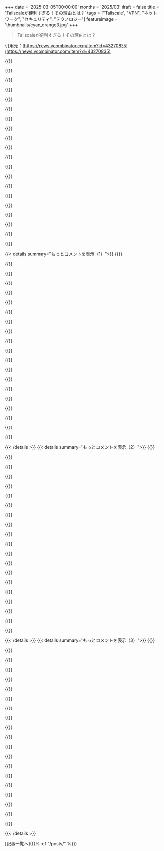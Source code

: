 +++
date = '2025-03-05T00:00:00'
months = '2025/03'
draft = false
title = 'Tailscaleが便利すぎる！その理由とは？'
tags = ["Tailscale", "VPN", "ネットワーク", "セキュリティ", "テクノロジー"]
featureimage = 'thumbnails/cyan_orange3.jpg'
+++

> Tailscaleが便利すぎる！その理由とは？

引用元：[https://news.ycombinator.com/item?id=43270835](https://news.ycombinator.com/item?id=43270835)

{{<matomeQuote body="Tailscaleってオレのお気に入りの会社の一つで、すごく魅力的だと思う。CTOがその動機とビジョンについて詳しく説明してる素晴らしい記事があるよ＞”https://crawshaw.io/blog/remembering-the-lan”<br>個人的にはいくつかの懸念があるんだけど、VPNモデルって本当に合ってるのかな？誰かがTailscaleのノードを手に入れたら、tailnet上のすべてのサービスにアクセスできちゃうのはリスクだと思う。一般の人がVPNアプリをすべてのデバイスにインストールする気になるのかも疑問だ。<br>あと、DERPはいいけどシグナリング用で、CGNATの普及はIPv6より早いと思うし、ポートやプロトコルでACLを設定できる部分が大きな魅力だと思う。" userName="apitman" createdAt="2025-03-05T21:51:36" color="#38d3d3">}}

{{<matomeQuote body="確かにVPNモデルが本当にメリットあるのかは長期的にはわからないけど、ウチではTailscaleで特定の内部ウェブアプリへのアクセスを制限しつつ使ってる。ACLを使えば特定のポートのアクセスだけに制限できるから、安全に使えるよ。やっぱり、Tailscaleはゼロトラストな解決策とは言えないけど、便利なVPNに近い気がする。小規模な組織には価値があると思う。" userName="thewebguyd" createdAt="2025-03-05T22:17:50" color="#ff5733">}}

{{<matomeQuote body="Tailscaleって便利なだけじゃなくて、VPNがメッシュ状になってる場合（全トラフィックが同じ場所に行くわけじゃない）だと効率的なんだ。ノードが直接接続できるからね。従来のVPNだとできないから、そこが大きなメリット。" userName="wkat4242" createdAt="2025-03-05T22:31:40" color="#ff5733">}}

{{<matomeQuote body="どのVPN使ってんの？その理由も知りたい。" userName="guerby" createdAt="2025-03-06T04:33:41" color="">}}

{{<matomeQuote body="Tailscaleはデバイスの状態によってアクセスを制御するサイバーセキュリティの統合もあるんだよ。出てる機能が使われてないって話もあるけど、実際に検討してないから詳しくは言えないかな。" userName="frenchtoast8" createdAt="2025-03-05T23:39:40" color="">}}

{{<matomeQuote body="ポスチャー実装は簡単だし、統合のリストも増えてる。Kolideを使ってみたけど、Kandjiとも統合する予定。ポスチャーAPIを使えば、アクセス制限や敏感なアセットへの一時的アクセス設定ができるから、便利だと思う。" userName="cjcampbell" createdAt="2025-03-06T02:27:56" color="#ff5c5c">}}

{{<matomeQuote body="ほとんどのユーザーがその機能を使ってないと思うし、単なる機能の箇条書きみたいなもんじゃないか？" userName="jychang" createdAt="2025-03-05T23:56:37" color="">}}

{{<matomeQuote body="その機能って使えないの？" userName="ehutch79" createdAt="2025-03-06T00:39:37" color="">}}

{{<matomeQuote body="ほとんどのユーザーは企業じゃないし、使われてないからと言って価値がないわけじゃない。この点はちょっと違うんじゃないかな。" userName="joneskoo" createdAt="2025-03-06T04:51:35" color="">}}

{{<matomeQuote body="最初の点についてだけど、TailscaleのACL機能が多くの懸念を解消してくれるよ。ウチのノートPCはサーバーにSSHできるけど、その逆はできないし、サーバー同士も勝手に情報をやりとりできないから安心。" userName="jdolak" createdAt="2025-03-05T22:09:35" color="#ff5c5c">}}

{{<matomeQuote body="ACLの設定を教えてくれない？これはちょうど俺がやりたいことなんだ。" userName="notsylver" createdAt="2025-03-05T23:14:41" color="#45d325">}}

{{<matomeQuote body="この設定を探しているんだけど、もしよければシェアしてほしい。" userName="stampedbox" createdAt="2025-03-06T09:25:11" color="">}}

{{<matomeQuote body="いい視点だね。AndersはOpenZitiに含まれるzrokにも興味があると思うよ。<br>＞“デフォルトで拒否し、最小特権のモデル”は、ノードへのアクセスがオーバーレイ内のすべてのサービスへのアクセスを意味しないんだ。これにはSDKも含まれていて、許可されたアプリだけが埋め込まれるけど、アプリにはリスニングポートがないから攻撃されづらいよ。" userName="PLG88" createdAt="2025-03-06T09:03:55" color="#785bff">}}

{{<matomeQuote body="OpenZitiを応援してるんだけど、何度も見たけど自分には合わない感じがするんだ。SDKを使ってアプリにトンネリングを埋め込むというアイデアは独特で魅力的だね。だけど、もしライセンスが変わったりお金がなくなった場合の選択肢が心配なんだ。" userName="apitman" createdAt="2025-03-06T17:02:43" color="#ff5c5c">}}

{{<matomeQuote body="この選択はパフォーマンスやCPUの利用にどう影響するの？Wireguardは低リソースで良好なネットワークパフォーマンスを提供してるよね。" userName="infogulch" createdAt="2025-03-06T13:44:05" color="">}}

{{<matomeQuote body="OpenZitiとNebulaの違いは何？どこが優れていて、どこが劣ってるのか、ユースケースも違うの？" userName="concerndc1tizen" createdAt="2025-03-06T11:37:15" color="#ff5733">}}

{{<matomeQuote body="Nebulaの専門家じゃないけど、自分が見た限りでは似てる点と違う点があるね。<br>＞“OpenZitiはゼロトラスト原則に基づいてサービスを接続することに焦点を当てているが、Nebulaは機械を接続することにフォーカスしている“。" userName="PLG88" createdAt="2025-03-06T11:52:10" color="#ff5c5c">}}

{{<matomeQuote body="オーバーレイを構成するためにデプロイされたルーターは、まだインバウンドポートが必要だよね？10080の役割がそれだと思ってた。" userName="TNorthover" createdAt="2025-03-08T20:37:39" color="#785bff">}}

{{<matomeQuote body="素晴らしいね、Nebulaの問題を解決してくれそう。Kubernetesへの統合は進んでるの？資金調達モデルはどうなってるの？企業が開発をサポートしてくれるの？" userName="concerndc1tizen" createdAt="2025-03-06T15:13:50" color="#ff5c5c">}}

{{<matomeQuote body="OpenZitiはNetFoundryによって開発・保守されているよ。管理や運用が非常に簡単な製品版も提供しているし、セキュリティや法的な面でもサポートがあって安心できるよ。<br>＞“我々は独自の暗号を作っているわけではなく、オープンソースの標準実装を使っている”。" userName="PLG88" createdAt="2025-03-06T15:29:49" color="#ff5c5c">}}

{{< details summary="もっとコメントを表示（1）">}}
{{<matomeQuote body="すごいね。NebulaがOpenZitiと同じことをやってないのが不思議だよ。Kubernetesのネットワークって弱点が多いと思うし、サービスメッシュのmTLSを使った認証は余計な負担だし、Ciliumのネットワークポリシーもラベルを使うのが面倒でポッド以外のワークロードとはうまくいかないし、多クラスターはうまく機能しないし、外部のワークロードも設定が面倒だよ。こういう問題を解決する簡単なソリューションがあればいいのに。" userName="concerndc1tizen" createdAt="2025-03-06T18:10:19" color="#ff33a1">}}

{{<matomeQuote body="彼らはいい方向に進んでいると思う。前に会社で技術的な話をしたとき、彼らが一般消費者向けのVPN製品を提供しようとしていると話したんだ。AppleのVPNみたいで、すべてが”簡単に使える”感じ。" userName="epscylonb" createdAt="2025-03-05T22:27:26" color="#785bff">}}

{{<matomeQuote body="一般の消費者は本当にVPNが必要なのかな？" userName="hattmall" createdAt="2025-03-05T22:56:26" color="">}}

{{<matomeQuote body="Tailscaleは実際にはVPNじゃなくて、TCP/IPの世界におけるOSIレイヤー5なんだ。90年代のLANパーティのように接続が簡単にできる。<br>私は Tailscale を使って、81歳の母のPCにリモートサポートをしたり、モバイルフォンやiPadからデスクトップにリモートアクセスしたり、旅行中に自宅ネットワークからメディアをストリーミングしたりしている。これにはほとんど設定が必要なくて、ソフトウェアをインストールして、”exit nodeを許可”するボックスにチェックを入れて、母のPCをtailnetに共有するだけだった。実際、ほとんど手間がかからずに便利なんだ。" userName="parasubvert" createdAt="2025-03-05T23:10:07" color="#ff5733">}}

{{<matomeQuote body="Magic DNS機能もすごく良いね。メインストリームのキラーアプリは何だかわからないけど、Tailscaleはそれが現れたときに実行する準備ができている気がする。AI時代によって、皆がデータプライバシーに対してもっと意識的になるかもしれないと思っているよ。将来的に、すべての家庭が家の自動化や個人情報の保存のためのミニサーバーを持つようになると思っている。クラウドの台頭がこれを遅らせたけど、クラウドとホームサーバーは相反するものではないと思う。" userName="epscylonb" createdAt="2025-03-05T23:47:15" color="#ff5733">}}

{{<matomeQuote body="その点は理解できるけど、どうしてVPNじゃないと言いながら、VPNについて長々と説明するの？もちろんVPNでしょ？たくさんの人がVPNをプロキシの置き換えとして使っているから、言葉の本来的な意味が薄まっているのかな。" userName="mr_mitm" createdAt="2025-03-06T06:59:10" color="">}}

{{<matomeQuote body="Tailscaleを使ってArma 3サーバーをホストしたことがあるよ。技術者じゃない人たちがマジックリンクを使ってデーモンを動かしていた。" userName="leoqa" createdAt="2025-03-06T02:20:47" color="">}}

{{<matomeQuote body="Kubernetesを使ってArma 3サーバーをホストしていたけど、AIの負荷を分散するためにスケーラブルなヘッドレスクライアントを持っていたんだ。友達は、数百のAIグループを使っても今までで一番スムーズなサーバーだったと言ってた。TailscaleならPodのホストネットワーキングを有効にする必要はなかったな、考えてみれば。" userName="dharmab" createdAt="2025-03-06T03:13:07" color="#785bff">}}

{{<matomeQuote body="この場合のAIグループって何？" userName="EQYV" createdAt="2025-03-06T08:01:27" color="">}}

{{<matomeQuote body="家庭の機器をスマホと繋げるメインストリームな理由があればいいね。個人のバックアップやゲームのストリーミングなど。私はこの意見には賛成じゃないけど、そうかもね！" userName="enos_feedler" createdAt="2025-03-06T03:09:45" color="">}}

{{<matomeQuote body="＞全てのデバイスにVPNアプリをインストールすることを、一般の人が果たしてやる気になるのかね。<br>もちろん、ネット検閲や地理的制限でお気に入りのサービスにアクセスできなくなったらみんな喜んでインストールするよ。<br>中国やロシア、ウクライナ、トルコ、イギリス、ドイツの人に聞いてみて。" userName="Andrew_nenakhov" createdAt="2025-03-06T05:34:31" color="#38d3d3">}}

{{<matomeQuote body="でも、あなたが言っているVPNアプリって、親コメントが言っているTailscaleとは全然異なるよ。<br>NordVPNやMullvad、Surfsharkを使うと、IPアドレスを隠すための逆プロキシとして使っているだけなんだ。<br>Tailscaleは自分専用のVPNを作って、安全にデバイスにアクセスすることがポイントなんだ。" userName="hn_throwaway_99" createdAt="2025-03-06T05:47:43" color="#ff33a1">}}

{{<matomeQuote body="＞あなたが言う“VPNアプリ”って、親コメントが言ってるTailscaleとは違うよね。<br>それが問題？<br>それでもインストールする意欲は示されてるじゃん。" userName="Dylan16807" createdAt="2025-03-06T09:28:15" color="">}}

{{<matomeQuote body="確かに。VPNは元々、LAN同士を安全に繋ぐために作られたものだからね。<br>プライバシーのためのものは副産物で、実際にはそこまで優れているわけじゃない。<br>プライバシー提供にはTorの方がずっといいよ。" userName="JFingleton" createdAt="2025-03-06T08:17:28" color="">}}

{{<matomeQuote body="やっぱりVPNには良い利用例があると思う。<br>別の場所にあるデバイスのアクセスを公開するいい方法でもあるし、セキュリティを強化するための良い防御層だよ。<br>Tailscaleは商業的すぎて使ってないけど、他のVPNメッシュサービスを使ってる。<br>もちろんエンドポイントを適切に守る必要はあるけどね。" userName="wkat4242" createdAt="2025-03-05T22:29:24" color="#ff5c5c">}}

{{<matomeQuote body="＞プライベートネットワークを全てのデバイス間で構築する。<br>面白いサイドプロジェクトをやってるんだ。<br>Piholesを通して、クリアとVPNの出口ノードを作って、友達に送ったRaspberry Piを使ってファイルや映画、ストリーミングサービスを共有するつもりだよ。<br>セキュリティ向上にもなるし、特に両親のPCを直すとき便利だから、少しでもマルウェアを防げるからね。<br>外出先でもホームネットワークのデバッグに便利だし、旅行中も映画が見れるし。" userName="godelski" createdAt="2025-03-06T01:47:16" color="#ff5733">}}

{{<matomeQuote body="＞TSの代わりにローカルネットワークを使うか条件を付けることはできない。<br>Tailscaleはヘアピン接続もできるから、条件を付ける必要がないかもしれないよ。" userName="nulbyte" createdAt="2025-03-06T12:19:53" color="">}}

{{<matomeQuote body="＞全てのデバイスにVPNアプリをインストールする必要がない。<br>ルーター上で運用して、サブネット全体にアクセスできるからね。" userName="LeoPanthera" createdAt="2025-03-06T02:22:29" color="#ff5733">}}

{{<matomeQuote body="有料のDERPが未来の道だというのは不幸なことだね。" userName="VikingCoder" createdAt="2025-03-06T02:10:09" color="">}}

{{<matomeQuote body="有料のDERPは小さいローカル企業にとって非常に良いモデルになると思うよ。<br>月5〜10USDでサービス提供できるからね。<br>ただ、DERPプロトコルがそのようにスケールできるかが心配だな。" userName="apitman" createdAt="2025-03-06T14:01:13" color="">}}


{{< /details >}}
{{< details summary="もっとコメントを表示（2）">}}
{{<matomeQuote body="このコミュニティから、Tailscaleを信頼する理由を詳しく知りたいな。Tailnetロックのこと？それともTailscaleが侵害されないこと、家庭ネットワークが狙われないとか？" userName="iamdamian" createdAt="2025-03-05T20:06:58" color="#ff5733">}}

{{<matomeQuote body="俺はCappy Paranoid。サービスプロバイダーは絶対に信じないべきだと思ってる。Tailnetロックとか色々なセキュリティ対策もしてるけど、クライアント証明書の検証でアクセスも制限するつもり。そうすれば、Tailscaleネットワークが侵害されても、信頼できないクライアントは簡単に侵入できなくなるから。" userName="stego-tech" createdAt="2025-03-05T20:14:36" color="#ff5733">}}

{{<matomeQuote body="クライアント証明書を大量に設定するなら、何でWireguardを自ホストしないの？Wireguardサーバーのセットアップは超簡単だから。ポート開放と公開鍵の管理がちょい面倒だけど、クライアント証明書を設定する手間を考えたら自分でVPNを立てる方が楽だよ。" userName="codetrotter" createdAt="2025-03-05T21:09:17" color="">}}

{{<matomeQuote body="俺も自分でWireguardをやってるよ。最初はTailscaleを使ったけど、結局はしっかりしたWireguardの設定にした。これで家のLANにアクセスしつつ、DNSルックアップもPi-Hole経由にしてる。できるならWireguardを学ぶことを強く勧めるよ。" userName="stego-tech" createdAt="2025-03-05T21:55:30" color="#785bff">}}

{{<matomeQuote body="俺はWireguardをVPSで動かしてて、公に出たトラフィックを家のマシンにルーティングしてる。ISPがCGNATじゃなければ、これでも問題ないの？" userName="selfhoster" createdAt="2025-03-06T01:23:19" color="">}}

{{<matomeQuote body="CGNATのことは、家庭でWireguardサーバーをホストする話に関して言ってたんだ。ポートを開放する必要性があるから、CGNATが絡むと少し面倒って話。" userName="codetrotter" createdAt="2025-03-06T02:53:23" color="">}}

{{<matomeQuote body="理解した。家庭でサーバーを公開してる人もいるのを忘れてたわ。洞察ありがとう。" userName="selfhoster" createdAt="2025-03-06T14:27:00" color="">}}

{{<matomeQuote body="クラウドでトラフィックが解読されるのはどういい解決策なの？すべてのトラフィックが一つのノードに通るし、ACLもないし、鍵の配布も、静的IPも…？" userName="aborsy" createdAt="2025-03-06T02:07:14" color="">}}

{{<matomeQuote body="トラフィックがクラウドで解読されるってどういうことかは分からないけど、俺のやり方は、公に出てるトラフィックがVPSに来て、Wireguardがそれを家庭のVMにルーティングする感じ。VPSと受け取る側は自分で管理してる。" userName="selfhoster" createdAt="2025-03-06T14:30:36" color="#ff33a1">}}

{{<matomeQuote body="VPSでWireguardサーバーを動かしてたら、クライアントから家までのトラフィックの暗号化がエンドツーエンドじゃないよね。VPSでトラフィックが見えてるのが問題なんだ。" userName="aborsy" createdAt="2025-03-06T20:33:34" color="">}}

{{<matomeQuote body="Tailscaleを選ぶ理由が分からん。SlackのNebulaとか、最初から自ホスティングできる選択肢もあるし、Tailscaleにはなんか変なヒypeがある感じ。" userName="tjoff" createdAt="2025-03-05T20:54:24" color="">}}

{{<matomeQuote body="TailscaleのヒypeはVPNをかなり簡単にするからだと思う。特にビジネスやスタートアップ、ホームラボでは、他のことに集中できるのが大事。ただ、使う人が決定の理由を理解しないと、セキュリティを弱める使い方になることもある。" userName="stego-tech" createdAt="2025-03-05T21:07:44" color="#45d325">}}

{{<matomeQuote body="自分はTailscaleユーザーで、その簡単さが人気の理由だろうと思う。このシンプルさが、変な設定を生む要因にもなってるんじゃないかな。" userName="haswell" createdAt="2025-03-05T21:33:19" color="">}}

{{<matomeQuote body="シンプルにすることで他の人が新しい使い方を見つけ、また色々な問題が出てくるから、ITの仕事は安泰だと思う。" userName="stego-tech" createdAt="2025-03-05T21:42:52" color="">}}

{{<matomeQuote body="TailscaleはWireGuardを基にしてるよね？VPNを簡単にしたソフトウェアだと思う。EC2のディエンスでLANにトンネルを作るのも、超簡単な設定ファイルが2つあるだけで済んだ。" userName="xienze" createdAt="2025-03-05T21:37:40" color="#ff5733">}}

{{<matomeQuote body="Wireguardはトランスポートレベルを簡素化し、高性能を得るけど、Tailscaleも認証やACLなどを簡単にする。専門知識がないと難しい部分だね。" userName="nine_k" createdAt="2025-03-06T02:48:56" color="#45d325">}}

{{<matomeQuote body="自サービスは信じるべきじゃないって意見には極端すぎる気がする。それはZero Trustの意味じゃない。" userName="HumanOstrich" createdAt="2025-03-06T00:01:53" color="">}}

{{<matomeQuote body="Tailscaleは独自PKIがないから、E2EEはIdPを経由することで、裁判所からの命令でトラフィックを解読できる。NetFoundryはオープンソースで、PKIを内蔵してるよ。" userName="PLG88" createdAt="2025-03-06T09:09:48" color="#785bff">}}

{{<matomeQuote body="まず、tailnetに追加されたノードはトラフィックを解読する能力がない。ユーザーが送ったトラフィックは別だけど、他ノードとの連絡しかできないし、設定変更も管理コンソールでしか無理。後、tail lockで外部からノード追加はできないはず。確認してもらえる？" userName="aborsy" createdAt="2025-03-06T11:27:05" color="">}}

{{<matomeQuote body="コメントの内容を誤解していたので、編集しました。" userName="PLG88" createdAt="2025-03-06T12:06:51" color="">}}


{{< /details >}}
{{< details summary="もっとコメントを表示（3）">}}
{{<matomeQuote body="これは間違った情報だよ。政府みたいな攻撃者がコーディネーションとリレーサーバー、IdPを運営しても、tailnetのトラフィックは解読できない。秘密鍵はデバイス上に留まるし、トラフィックはエンドツーエンドで暗号化される。クライアントエージェントには秘密鍵を送信する仕組みもない。このことを明確にするか修正して！" userName="aborsy" createdAt="2025-03-06T12:32:42" color="#45d325">}}

{{<matomeQuote body="headscale使ってみて！<br>https://headscale.net/stable/" userName="sgc" createdAt="2025-03-05T20:13:37" color="">}}

{{<matomeQuote body="これを自分でホスティングする場合の主な欠点は？思いつくのは、1. 高可用性の維持 2. パッチやアップグレードの対応 だけど、自己ホストのインスタンスがTailscaleを使うよりも危険な攻撃ベクトルになりうる確率が気になる。" userName="haswell" createdAt="2025-03-05T20:30:44" color="">}}

{{<matomeQuote body="高可用性は必要ないと思う。クライアントはかなり頑健で、私のヘッドスケールのインスタンスが少しダウンしても、特に問題なく動作するから。古い接続や新しい接続は困るけど、しばらく経ってもヘッドスケールがダウンしたことに気付かないレベルだよ。" userName="eddieroger" createdAt="2025-03-05T21:40:41" color="">}}

{{<matomeQuote body="一つのノードから別のノードへのデータはTSのインフラを通らないんだ。TailscaleはWireguardの鍵を管理するための認証のパラダイムだと思ってる。" userName="mbesto" createdAt="2025-03-05T21:35:22" color="">}}

{{<matomeQuote body="あんまり理解していないけど、キーエクスチェンジは重要な部分だよね。仮に諜報機関が暗号化されたトラフィックを記録して、AWSにTailscaleのキーディストリビューションサーバーとの通信を中間攻撃させたらどうなるの？大半のトラフィックは彼らのインフラを使わないけど、重要な部分が使うならあまり関係ないよね。" userName="sureglymop" createdAt="2025-03-05T23:15:29" color="#45d325">}}

{{<matomeQuote body="SSHで自宅サーバーにリモートで繋ぐのはまだ十分だと思うよ。CGNATの問題はないし、ルーターでポートフォワーディングもしてない。云々、VMをクラウドプロバイダで動かして、そのVMにSSHで接続し、逆向きSSHトンネルを作る構成。クラウドVMのポートを開放して家庭内のOpenBSDにトンネルするやり方だよ。" userName="idatum" createdAt="2025-03-05T23:05:45" color="#ff5733">}}

{{<matomeQuote body="IPアドレスが変わるときにトンネルが壊れるなら、全ての接続を再構築する必要があるってことだよね。タイルスケールを使う用途としては、自宅サーバーにSSH（または他の接続）を持ってること。カフェに行ったらそのネットワークに登録して、接続を続けられるようにしたい。サーバーのIPは変わらないし、家にいるときはパケットが家のネットワークを離れない。外に出るときは離れるけど、魔法みたいだよ！" userName="sfink" createdAt="2025-03-06T02:54:19" color="">}}

{{<matomeQuote body="ローカルホストだけのトンネルだから、VMは静的なIPv4/IPv6とDNSを持ってるよ。自宅からSSHトンネル接続は安定してて、リモートでVMにも問題なく繋がる。TailscaleとWireguardには感謝してるけど、ここでプロバイダを信用する必要がない、VMを稼働させる提供者だけだよ。tmuxでセッションを保存できるしね。" userName="idatum" createdAt="2025-03-07T01:25:05" color="#785bff">}}

{{<matomeQuote body="自分にとってTailscaleは、自分のWireguardを維持する手間を考えると十分価値があるよ。家のネットワークはすべて公に向けて設定してるんだ。" userName="harrall" createdAt="2025-03-05T22:53:48" color="#38d3d3">}}

{{<matomeQuote body="なんでそんなに手間がかかるのか分からないな。何年もWireguardを使ってて、新しいスマホの時にQRコードをスキャンする以外のことは何もしてないよ。沈静化を図るために、ルーターやホストベースのファイアウォールルールを使ってるってこと？" userName="felbane" createdAt="2025-03-06T01:43:52" color="">}}

{{<matomeQuote body="沈静化ってのは、すべての認証と権限付与が必須で、すべてはコンテナ化してて、ファイアウォールのデフォルトはかなり厳しいってことだよ。低メンテナンスってのは、ソフトウェアが長い間ほとんど手を加えずに使えるってことなんだ。Tailscaleは導入が簡単だったし、実際に使ってみても問題なかったから、そういう意味での低メンテナンスになるんだ。" userName="harrall" createdAt="2025-03-06T04:09:19" color="#45d325">}}

{{<matomeQuote body="なんで自ホスティングコミュニティでこんなに使われてるのか理解できないよ。俺ならサーバーにこれをインストールすることはないな、WireguardやOpenVPNを使うよ。<br>追記：CGNATのせいかもしれないけど。" userName="phito" createdAt="2025-03-05T20:31:48" color="">}}

{{<matomeQuote body="＞そうやって自ホスティングコミュニティで使われてるのが理解できないよ。<br>CGNATだけじゃなくて、外部ポートを全く開けないのが大事なんだ。以前はSSHポート(標準の22じゃない)を開けてて、その時は認証試行がすごい量来てた。今はファイアウォールでゼロポート開けてるけど、Tailscaleのおかげで家にいない時でも安全にマシンにアクセスできて、無許可の試行もゼロだよ。セキュリティの専門家だから、Tailscaleのロック機能も使ってて、Tailscale自身でも自分のネットワークにノードを追加できないんだ。万が一、彼らが侵入されたとしてもね。" userName="gabeio" createdAt="2025-03-05T22:29:33" color="#ff5733">}}

{{<matomeQuote body="鍵認証だけ使ってて、パスワード認証を無効にしてるなら、無許可の試行が問題になる理由が分からないよ。" userName="Carrok" createdAt="2025-03-05T22:46:06" color="">}}

{{<matomeQuote body="＞鍵認証だけ使ってて、パスワード認証を無効にしてるなら、無許可の試行が問題になる理由が分からない。<br>xzの脆弱性を見てみて。これは自分のポートやソフトウェアを信じないことに関する話なんだ。" userName="gabeio" createdAt="2025-03-05T23:27:07" color="">}}

{{<matomeQuote body="Tailscaleのインフラを確認したの？そしたら攻撃面がかなり広がってるんじゃない？xzがそこにある可能性もあるし。" userName="papichulo2023" createdAt="2025-03-06T08:52:17" color="">}}

{{<matomeQuote body="セキュリティの専門家なら、中央集権的な鍵交換サーバーが必要な理由を説明してくれる？すべてのノードの鍵を確認するなら、セキュリティを気にする必要があると思う。TailscaleのインフラはAWSで動いてるみたいだけど、それって検閲やプライバシーリスク的に信頼できる？Tailscaleは一時的な量子耐性も提供してないんじゃない？私には、セキュリティやプライバシーが重要なら、単に「便利さ」を理由にTailscaleを使う理由が見えない。間違ってたら教えてほしい。" userName="sureglymop" createdAt="2025-03-05T23:09:28" color="#ff5c5c">}}

{{<matomeQuote body="Wireguardは、SSHとは違って、クライアントが認証に成功するまでは、閉じたポートのように振る舞うんだ。つまり、認証されてないクライアントから見れば、オープンポートはないってことだよ。CGNATがある場合はどうしようもないけど、それ以外の場合に自ホスティングのWireguardを使うことに何が問題なの？" userName="jcgl" createdAt="2025-03-06T09:06:57" color="">}}

{{<matomeQuote body="Goのtailscale.com/tsnetパッケージは結構便利だよ。自分のtailnet内だけで使う単一バイナリのHTTPサーバーとか作れるんだ。golinkプロジェクトの例も良いし、実際便利だよ。自分はこれを使ってあるアプリのためにピアツーピア通信を構築したり、他のことを制御するためのAPIとSvelte SPAをtailnetでホストしたりしたんだ。" userName="tsujamin" createdAt="2025-03-05T20:04:42" color="#ff5733">}}


{{< /details >}}


[記事一覧へ]({{% ref "/posts/" %}})
